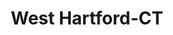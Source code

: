 ---
title: West Hartford-CT
slug: west-hartford-ct
f_state:
- cms/state/connecticut.md
f_locations:
- cms/payday-loan/connecticut-state-check-cashing-service-15295.md
- cms/payday-loan/connecticut-state-check-cashing-services-inc-15297.md
- cms/payday-loan/connecticut-state-check-cashing-services-inc-15310.md
updated-on: '2024-05-30T13:41:28.615Z'
created-on: '2024-05-30T13:41:28.615Z'
published-on: '2024-05-30T13:54:32.469Z'
f_city: West Hartford
layout: '[city].html'
tags: city
---